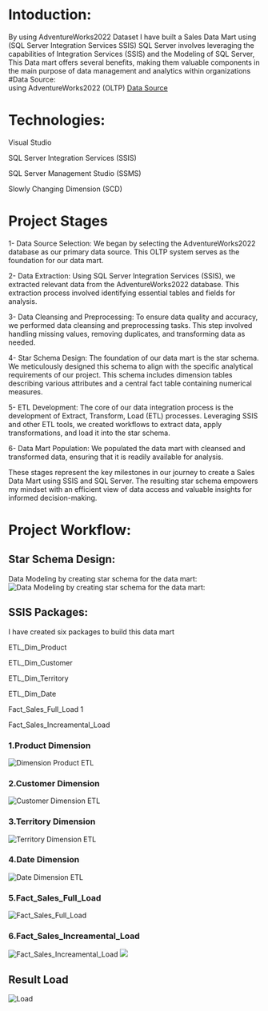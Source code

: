 # Intoduction:
      
By using AdventureWorks2022 Dataset I have built a Sales Data Mart using (SQL Server Integration Services SSIS) SQL Server involves leveraging the capabilities of Integration Services (SSIS) and the Modeling of SQL Server, This Data mart offers several benefits, making them valuable components in the main purpose of data management and analytics within organizations
#Data Source:   
    using AdventureWorks2022 (OLTP)  [Data Source](https://github.com/Microsoft/sql-server-samples/releases/download/adventureworks/AdventureWorks2022.bak)   

# Technologies:

  Visual Studio
  
  SQL Server Integration Services (SSIS)
  
  SQL Server Management Studio (SSMS)
  
  Slowly Changing Dimension (SCD)
  
# Project Stages

1- Data Source Selection:
    We began by selecting the AdventureWorks2022 database as our primary data source. This OLTP system serves as the foundation for our data mart.

2- Data Extraction:
    Using SQL Server Integration Services (SSIS), we extracted relevant data from the AdventureWorks2022 database. This extraction process involved identifying essential tables and fields for analysis.

3- Data Cleansing and Preprocessing:
    To ensure data quality and accuracy, we performed data cleansing and preprocessing tasks. This step involved handling missing values, removing duplicates, and transforming data as needed.

4- Star Schema Design:
    The foundation of our data mart is the star schema. We meticulously designed this schema to align with the specific analytical requirements of our project. This schema includes dimension tables describing various attributes and a central fact table containing numerical measures.

5- ETL Development:
    The core of our data integration process is the development of Extract, Transform, Load (ETL) processes. Leveraging SSIS and other ETL tools, we created workflows to extract data, apply transformations, and load it into the star schema.

6- Data Mart Population:
  We populated the data mart with cleansed and transformed data, ensuring that it is readily available for analysis.

 These stages represent the key milestones in our journey to create a Sales Data Mart using SSIS and SQL Server. The resulting star schema empowers my mindset with an efficient view of data access and valuable insights for informed decision-making.
# Project Workflow:
## Star Schema Design:
Data Modeling by creating star schema for the data mart:
![Data Modeling by creating star schema for the data mart: ](https://github.com/Eman2597/Data_Mart_Building/blob/main/Image/Star%20Schema.png)
## SSIS Packages:
I have created six packages to build this data mart

ETL_Dim_Product

ETL_Dim_Customer

ETL_Dim_Territory

ETL_Dim_Date

Fact_Sales_Full_Load 1

Fact_Sales_Increamental_Load

### 1.Product Dimension 
 ![Dimension Product ETL](https://github.com/Eman2597/Data_Mart_Building/blob/main/Image/Dim%20Product_ETL.png)
 ### 2.Customer Dimension
 ![Customer Dimension ETL](https://github.com/Eman2597/Data_Mart_Building/blob/main/Image/Dim%20Customer_ETL.png)
 ### 3.Territory Dimension
 ![Territory Dimension ETL](https://github.com/Eman2597/Data_Mart_Building/blob/main/Image/Dim_Territory_ETL.png)
 ### 4.Date Dimension
 ![Date Dimension ETL](https://github.com/Eman2597/Data_Mart_Building/blob/main/Image/Dim%20Date_ETL.png)
### 5.Fact_Sales_Full_Load
![Fact_Sales_Full_Load](https://github.com/Eman2597/Data_Mart_Building/blob/main/Image/Fact%20Sales_Full%20Load.png)
### 6.Fact_Sales_Increamental_Load
![Fact_Sales_Increamental_Load](https://github.com/Eman2597/Data_Mart_Building/blob/main/Image/Fact%20Sales-Incerment%20Load_Control%20Flow.png)
![](https://github.com/Eman2597/Data_Mart_Building/blob/main/Image/Fact%20Sales-Incerment%20Load.png)
## Result Load
![Load](https://github.com/Eman2597/Data_Mart_Building/blob/main/Image/Full%20Load%20result.png)

